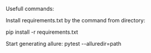 Usefull commands:


Install requirements.txt by the command from directory:

pip install -r requirements.txt

Start generating allure:
pytest --alluredir=path

